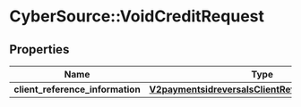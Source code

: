 # CyberSource::VoidCreditRequest

## Properties
Name | Type | Description | Notes
------------ | ------------- | ------------- | -------------
**client_reference_information** | [**V2paymentsidreversalsClientReferenceInformation**](V2paymentsidreversalsClientReferenceInformation.md) |  | [optional] 


